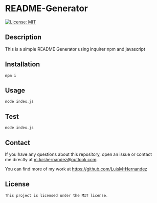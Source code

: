 # README-Generator

  [![License: MIT](https://img.shields.io/badge/License-MIT-yellow.svg)](https://opensource.org/licenses/MIT)
  ## Description
  This is a simple README Generator using inquirer npm and javascript

  ## Installation
  ```
  npm i
  ```

  ## Usage
  ```
  node index.js
  ```

  ## Test
  ```
  node index.js
  ```

  ## Contact

  If you have any questions about this repository, open an issue or contact me directly at m.luishernandez@outlook.com. 
  
  You can find more of my work at https://github.com/LuisM-Hernandez

  ## License

    This project is licensed under the MIT license.

    


